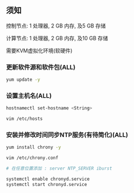<!-- markdownlint-disable MD041-->

## 须知

控制节点: 1 处理器, 2 GB 内存, 及5 GB 存储

计算节点: 1 处理器, 2 GB 内存, 及10 GB 存储

需要KVM虚拟化环境(软硬件)

### 更新软件源和软件包(ALL)

``` bash
yum update -y
```

### 设置主机名(ALL)

``` bash
hostnamectl set-hostname <String>

vim /etc/hosts
```

### 安装并修改时间同步NTP服务(有待简化)(ALL)

``` bash
yum install chrony -y

vim /etc/chrony.conf

# 在任意位置添加 : server NTP_SERVER iburst

systemctl enable chronyd.service
systemctl start chronyd.service
```

### 
